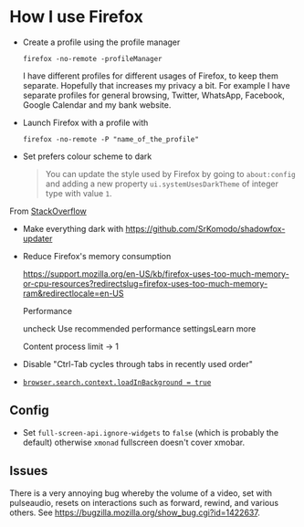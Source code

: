 # How I use Firefox

* Create a profile using the profile manager

  ```
  firefox -no-remote -profileManager
  ```

  I have different profiles for different usages of Firefox, to keep
  them separate. Hopefully that increases my privacy a bit. For
  example I have separate profiles for general browsing, Twitter,
  WhatsApp, Facebook, Google Calendar and my bank website.

* Launch Firefox with a profile with

  ```
  firefox -no-remote -P "name_of_the_profile"
  ```

* Set prefers colour scheme to dark

  > You can update the style used by Firefox by going to `about:config`
  > and adding a new property `ui.systemUsesDarkTheme` of integer type
  > with value `1`.

 From
 [StackOverflow](https://stackoverflow.com/questions/56401662/firefox-how-to-test-prefers-color-scheme/56757527#56757527)

* Make everything dark with <https://github.com/SrKomodo/shadowfox-updater>


* Reduce Firefox's memory consumption

  <https://support.mozilla.org/en-US/kb/firefox-uses-too-much-memory-or-cpu-resources?redirectslug=firefox-uses-too-much-memory-ram&redirectlocale=en-US>

  Performance

  uncheck Use recommended performance settingsLearn more

  Content process limit -> 1

* Disable "Ctrl-Tab cycles through tabs in recently used order"

* [`browser.search.context.loadInBackground =
  true`](https://support.mozilla.org/en-US/questions/929983#answer-34412)

## Config

* Set `full-screen-api.ignore-widgets` to `false` (which is probably
  the default) otherwise `xmonad` fullscreen doesn't cover xmobar.

## Issues

There is a very annoying bug whereby the volume of a video, set with
pulseaudio, resets on interactions such as forward, rewind, and
various others.  See
<https://bugzilla.mozilla.org/show_bug.cgi?id=1422637>.
